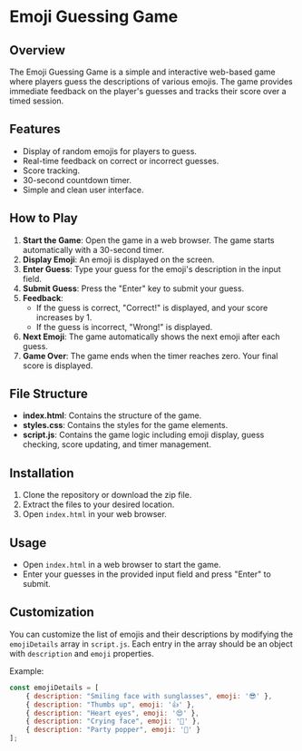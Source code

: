 # Emoji Guessing Game

## Overview
The Emoji Guessing Game is a simple and interactive web-based game where players guess the descriptions of various emojis. The game provides immediate feedback on the player's guesses and tracks their score over a timed session.

## Features
- Display of random emojis for players to guess.
- Real-time feedback on correct or incorrect guesses.
- Score tracking.
- 30-second countdown timer.
- Simple and clean user interface.

## How to Play
1. **Start the Game**: Open the game in a web browser. The game starts automatically with a 30-second timer.
2. **Display Emoji**: An emoji is displayed on the screen.
3. **Enter Guess**: Type your guess for the emoji's description in the input field.
4. **Submit Guess**: Press the "Enter" key to submit your guess.
5. **Feedback**: 
   - If the guess is correct, "Correct!" is displayed, and your score increases by 1.
   - If the guess is incorrect, "Wrong!" is displayed.
6. **Next Emoji**: The game automatically shows the next emoji after each guess.
7. **Game Over**: The game ends when the timer reaches zero. Your final score is displayed.

## File Structure
- **index.html**: Contains the structure of the game.
- **styles.css**: Contains the styles for the game elements.
- **script.js**: Contains the game logic including emoji display, guess checking, score updating, and timer management.

## Installation
1. Clone the repository or download the zip file.
2. Extract the files to your desired location.
3. Open `index.html` in your web browser.

## Usage
- Open `index.html` in a web browser to start the game.
- Enter your guesses in the provided input field and press "Enter" to submit.

## Customization
You can customize the list of emojis and their descriptions by modifying the `emojiDetails` array in `script.js`. Each entry in the array should be an object with `description` and `emoji` properties.

Example:
```javascript
const emojiDetails = [
    { description: "Smiling face with sunglasses", emoji: '😎' },
    { description: "Thumbs up", emoji: '👍' },
    { description: "Heart eyes", emoji: '😍' },
    { description: "Crying face", emoji: '🥲' },
    { description: "Party popper", emoji: '🎉' }
];

